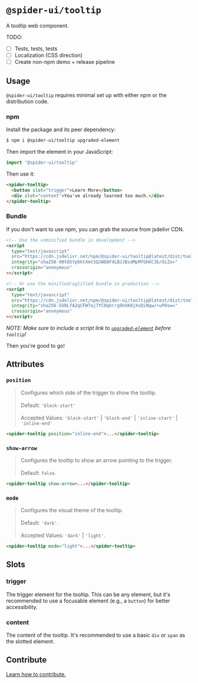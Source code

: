 # `@spider-ui/tooltip`

A tooltip web component.

TODO:

- [ ] Tests, tests, tests
- [ ] Localization (CSS direction)
- [ ] Create non-npm demo + release pipeline

## Usage

`@spider-ui/tooltip` requires minimal set up with either npm or the distribution code.

### npm

Install the package and its peer dependency:

```sh
$ npm i @spider-ui/tooltip upgraded-element
```

Then import the element in your JavaScript:

```js
import "@spider-ui/tooltip"
```

Then use it:

```html
<spider-tooltip>
  <button slot="trigger">Learn More</button>
  <div slot="content">You've already learned too much.</div>
</spider-tooltip>
```

### Bundle

If you don't want to use npm, you can grab the source from jsdelivr CDN.

```html
<!-- Use the unminified bundle in development -->
<script
  type="text/javascript"
  src="https://cdn.jsdelivr.net/npm/@spider-ui/tooltip@latest/dist/tooltip.js"
  integrity="sha256-90tQSYp6ktXmtSQJWD8F4LBJJBsdMpMfGHXC3b/OiZo="
  crossorigin="anonymous"
></script>

<!-- Or use the minified/uglified bundle in production -->
<script
  type="text/javascript"
  src="https://cdn.jsdelivr.net/npm/@spider-ui/tooltip@latest/dist/tooltip.min.js"
  integrity="sha256-5U8LfA2qCFW7aj7YC0qhrrg9hkK8jXvQiNqw/+uP8sw="
  crossorigin="anonymous"
></script>
```

_NOTE: Make sure to include a script link to [`upgraded-element`]() before `tooltip`!_

Then you're good to go!

## Attributes

### `position`

> Configures which side of the trigger to show the tooltip.<br/><br/>Default: `'block-start'`<br/><br/>Accepted Values: `'block-start'` | `'block-end'` | `'inline-start'` | `'inline-end'`

```html
<spider-tooltip position="inline-end">...</spider-tooltip>
```

### `show-arrow`

> Configures the tooltip to show an arrow pointing to the trigger.<br/><br/>Default: `false`.

```html
<spider-tooltip show-arrow>...</spider-tooltip>
```

### `mode`

> Configures the visual theme of the tooltip.<br/><br/>Default: `'dark'`.<br/><br/>Accepted Values: `'dark'` | `'light'`.

```html
<spider-tooltip mode="light">...</spider-tooltip>
```

## Slots

### trigger

The trigger element for the tooltip. This can be any element, but it's recommended to use a focusable element (e.g., a `button`) for better accessibility.

### content

The content of the tooltip. It's recommended to use a basic `div` or `span` as the slotted element.

## Contribute

[Learn how to contribute.](https://github.com/geotrev/spider-ui/blob/master/README.md#contribute)
